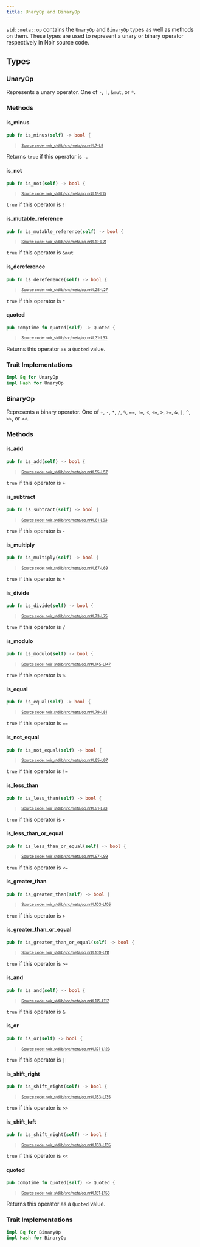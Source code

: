 ```yaml
---
title: UnaryOp and BinaryOp
---
```


`std::meta::op` contains the `UnaryOp` and `BinaryOp` types as well as methods on them.
These types are used to represent a unary or binary operator respectively in Noir source code.

## Types

### UnaryOp

Represents a unary operator. One of `-`, `!`, `&mut`, or `*`.

### Methods

#### is_minus

```rust title="is_minus" showLineNumbers 
pub fn is_minus(self) -> bool {
```
> <sup><sub><a href="https://github.com/noir-lang/noir/blob/master/noir_stdlib/src/meta/op.nr#L7-L9" target="_blank" rel="noopener noreferrer">Source code: noir_stdlib/src/meta/op.nr#L7-L9</a></sub></sup>


Returns `true` if this operator is `-`.

#### is_not

```rust title="is_not" showLineNumbers 
pub fn is_not(self) -> bool {
```
> <sup><sub><a href="https://github.com/noir-lang/noir/blob/master/noir_stdlib/src/meta/op.nr#L13-L15" target="_blank" rel="noopener noreferrer">Source code: noir_stdlib/src/meta/op.nr#L13-L15</a></sub></sup>


`true` if this operator is `!`

#### is_mutable_reference

```rust title="is_mutable_reference" showLineNumbers 
pub fn is_mutable_reference(self) -> bool {
```
> <sup><sub><a href="https://github.com/noir-lang/noir/blob/master/noir_stdlib/src/meta/op.nr#L19-L21" target="_blank" rel="noopener noreferrer">Source code: noir_stdlib/src/meta/op.nr#L19-L21</a></sub></sup>


`true` if this operator is `&mut`

#### is_dereference

```rust title="is_dereference" showLineNumbers 
pub fn is_dereference(self) -> bool {
```
> <sup><sub><a href="https://github.com/noir-lang/noir/blob/master/noir_stdlib/src/meta/op.nr#L25-L27" target="_blank" rel="noopener noreferrer">Source code: noir_stdlib/src/meta/op.nr#L25-L27</a></sub></sup>


`true` if this operator is `*`

#### quoted

```rust title="unary_quoted" showLineNumbers 
pub comptime fn quoted(self) -> Quoted {
```
> <sup><sub><a href="https://github.com/noir-lang/noir/blob/master/noir_stdlib/src/meta/op.nr#L31-L33" target="_blank" rel="noopener noreferrer">Source code: noir_stdlib/src/meta/op.nr#L31-L33</a></sub></sup>


Returns this operator as a `Quoted` value.

### Trait Implementations

```rust
impl Eq for UnaryOp
impl Hash for UnaryOp
```

### BinaryOp

Represents a binary operator. One of `+`, `-`, `*`, `/`, `%`, `==`, `!=`, `<`, `<=`, `>`, `>=`, `&`, `|`, `^`, `>>`, or `<<`.

### Methods

#### is_add

```rust title="is_add" showLineNumbers 
pub fn is_add(self) -> bool {
```
> <sup><sub><a href="https://github.com/noir-lang/noir/blob/master/noir_stdlib/src/meta/op.nr#L55-L57" target="_blank" rel="noopener noreferrer">Source code: noir_stdlib/src/meta/op.nr#L55-L57</a></sub></sup>


`true` if this operator is `+`

#### is_subtract

```rust title="is_subtract" showLineNumbers 
pub fn is_subtract(self) -> bool {
```
> <sup><sub><a href="https://github.com/noir-lang/noir/blob/master/noir_stdlib/src/meta/op.nr#L61-L63" target="_blank" rel="noopener noreferrer">Source code: noir_stdlib/src/meta/op.nr#L61-L63</a></sub></sup>


`true` if this operator is `-`

#### is_multiply

```rust title="is_multiply" showLineNumbers 
pub fn is_multiply(self) -> bool {
```
> <sup><sub><a href="https://github.com/noir-lang/noir/blob/master/noir_stdlib/src/meta/op.nr#L67-L69" target="_blank" rel="noopener noreferrer">Source code: noir_stdlib/src/meta/op.nr#L67-L69</a></sub></sup>


`true` if this operator is `*`

#### is_divide

```rust title="is_divide" showLineNumbers 
pub fn is_divide(self) -> bool {
```
> <sup><sub><a href="https://github.com/noir-lang/noir/blob/master/noir_stdlib/src/meta/op.nr#L73-L75" target="_blank" rel="noopener noreferrer">Source code: noir_stdlib/src/meta/op.nr#L73-L75</a></sub></sup>


`true` if this operator is `/`

#### is_modulo

```rust title="is_modulo" showLineNumbers 
pub fn is_modulo(self) -> bool {
```
> <sup><sub><a href="https://github.com/noir-lang/noir/blob/master/noir_stdlib/src/meta/op.nr#L145-L147" target="_blank" rel="noopener noreferrer">Source code: noir_stdlib/src/meta/op.nr#L145-L147</a></sub></sup>


`true` if this operator is `%`

#### is_equal

```rust title="is_equal" showLineNumbers 
pub fn is_equal(self) -> bool {
```
> <sup><sub><a href="https://github.com/noir-lang/noir/blob/master/noir_stdlib/src/meta/op.nr#L79-L81" target="_blank" rel="noopener noreferrer">Source code: noir_stdlib/src/meta/op.nr#L79-L81</a></sub></sup>


`true` if this operator is `==`

#### is_not_equal

```rust title="is_not_equal" showLineNumbers 
pub fn is_not_equal(self) -> bool {
```
> <sup><sub><a href="https://github.com/noir-lang/noir/blob/master/noir_stdlib/src/meta/op.nr#L85-L87" target="_blank" rel="noopener noreferrer">Source code: noir_stdlib/src/meta/op.nr#L85-L87</a></sub></sup>


`true` if this operator is `!=`

#### is_less_than

```rust title="is_less_than" showLineNumbers 
pub fn is_less_than(self) -> bool {
```
> <sup><sub><a href="https://github.com/noir-lang/noir/blob/master/noir_stdlib/src/meta/op.nr#L91-L93" target="_blank" rel="noopener noreferrer">Source code: noir_stdlib/src/meta/op.nr#L91-L93</a></sub></sup>


`true` if this operator is `<`

#### is_less_than_or_equal

```rust title="is_less_than_or_equal" showLineNumbers 
pub fn is_less_than_or_equal(self) -> bool {
```
> <sup><sub><a href="https://github.com/noir-lang/noir/blob/master/noir_stdlib/src/meta/op.nr#L97-L99" target="_blank" rel="noopener noreferrer">Source code: noir_stdlib/src/meta/op.nr#L97-L99</a></sub></sup>


`true` if this operator is `<=`

#### is_greater_than

```rust title="is_greater_than" showLineNumbers 
pub fn is_greater_than(self) -> bool {
```
> <sup><sub><a href="https://github.com/noir-lang/noir/blob/master/noir_stdlib/src/meta/op.nr#L103-L105" target="_blank" rel="noopener noreferrer">Source code: noir_stdlib/src/meta/op.nr#L103-L105</a></sub></sup>


`true` if this operator is `>`

#### is_greater_than_or_equal

```rust title="is_greater_than_or_equal" showLineNumbers 
pub fn is_greater_than_or_equal(self) -> bool {
```
> <sup><sub><a href="https://github.com/noir-lang/noir/blob/master/noir_stdlib/src/meta/op.nr#L109-L111" target="_blank" rel="noopener noreferrer">Source code: noir_stdlib/src/meta/op.nr#L109-L111</a></sub></sup>


`true` if this operator is `>=`

#### is_and

```rust title="is_and" showLineNumbers 
pub fn is_and(self) -> bool {
```
> <sup><sub><a href="https://github.com/noir-lang/noir/blob/master/noir_stdlib/src/meta/op.nr#L115-L117" target="_blank" rel="noopener noreferrer">Source code: noir_stdlib/src/meta/op.nr#L115-L117</a></sub></sup>


`true` if this operator is `&`

#### is_or

```rust title="is_or" showLineNumbers 
pub fn is_or(self) -> bool {
```
> <sup><sub><a href="https://github.com/noir-lang/noir/blob/master/noir_stdlib/src/meta/op.nr#L121-L123" target="_blank" rel="noopener noreferrer">Source code: noir_stdlib/src/meta/op.nr#L121-L123</a></sub></sup>


`true` if this operator is `|`

#### is_shift_right

```rust title="is_shift_right" showLineNumbers 
pub fn is_shift_right(self) -> bool {
```
> <sup><sub><a href="https://github.com/noir-lang/noir/blob/master/noir_stdlib/src/meta/op.nr#L133-L135" target="_blank" rel="noopener noreferrer">Source code: noir_stdlib/src/meta/op.nr#L133-L135</a></sub></sup>


`true` if this operator is `>>`

#### is_shift_left

```rust title="is_shift_right" showLineNumbers 
pub fn is_shift_right(self) -> bool {
```
> <sup><sub><a href="https://github.com/noir-lang/noir/blob/master/noir_stdlib/src/meta/op.nr#L133-L135" target="_blank" rel="noopener noreferrer">Source code: noir_stdlib/src/meta/op.nr#L133-L135</a></sub></sup>


`true` if this operator is `<<`

#### quoted

```rust title="binary_quoted" showLineNumbers 
pub comptime fn quoted(self) -> Quoted {
```
> <sup><sub><a href="https://github.com/noir-lang/noir/blob/master/noir_stdlib/src/meta/op.nr#L151-L153" target="_blank" rel="noopener noreferrer">Source code: noir_stdlib/src/meta/op.nr#L151-L153</a></sub></sup>


Returns this operator as a `Quoted` value.

### Trait Implementations

```rust
impl Eq for BinaryOp
impl Hash for BinaryOp
```
